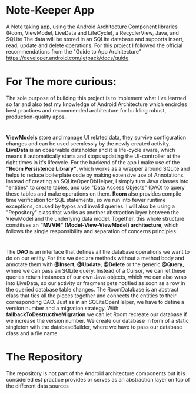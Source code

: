 # Note-Keeper App
 A Note taking app, using the Android Architecture Component libraries (Room, ViewModel, LiveData and LifeCycle), a RecyclerView, Java, and SQLite
The data will be stored in an SQLite database and supports insert, read, update and delete operations. For this project I followed the official recommendations from the "Guide to App Architecture" 
https://developer.android.com/jetpack/docs/guide

# For The more curious:
The sole purpose of building this project is to implement what I've learned so far and also test my knowledge of Android Architecture which encircles best practices and recommended architecture for building robust, production-quality apps.

# 
**ViewModels** store and manage UI related data, they survive configuration changes and can be used seemlessly by the newly created activity. **LiveData** is an observable dataholder and it is life-cycle aware, which means it automatically starts and stops updating the UI-controller at the right times in it's lifecycle.
For the backend of the app I make use of the **"Room Persistence Library"**, which works as a wrapper around SQLite and helps to reduce boilerplate code by making extensive use of Annotations. Instead of creating an SQLiteOpenDbHelper, I simply turn Java classes into "entities" to create tables, and use "Data Access Objects" (DAO) to query these tables and make operations on them. **Room** also provides compile time verification for SQL statements, so we run into fewer runtime exceptions, caused by typos and invalid queries.
I will also be using a "Repository" class that works as another abstraction layer between the ViewModel and the underlying data model.
Together, this whole structure constitues an **"MVVM" (Model-View-ViewModel) architecture**, which follows the single responsibility and separation of concerns principles.

#
The **DAO** is an interface that defines all the database operations we want to do on our entity. For this we declare methods without a method body and annotate them with **@Insert**, **@Update**, **@Delete** or the generic **@Query**, where we can pass an SQLite query.
Instead of a Cursor, we can let these queries return instances of our own Java objects, which we can also wrap into LiveData, so our activity or fragment gets notified as soon as a row in the queried database table changes.
The RoomDatabase is an abstract class that ties all the pieces together and connects the entities to their corresponding DAO. Just as in an SQLiteOpenHelper, we have to define a version number and a migration strategy. With **fallbackToDestructiveMigration** we can let Room recreate our database if we increase the version number.
We create our database in form of a static singleton with the databaseBuilder, where we have to pass our database class and a file name.
# The Repository
The repository is not part of the Android architecture components but it is considered est practice provides or serves as an abstraction layer on top of the different data sources
